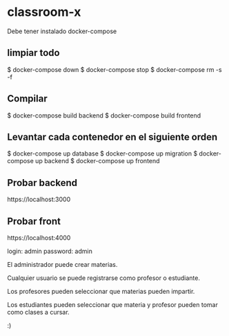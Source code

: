 # classroom-x


Debe tener instalado docker-compose

## limpiar todo

$ docker-compose down
$ docker-compose stop
$ docker-compose rm -s -f

## Compilar

$ docker-compose build backend 
$ docker-compose build frontend 

## Levantar cada contenedor en el siguiente orden

$ docker-compose up database
$ docker-compose up migration
$ docker-compose up backend
$ docker-compose up frontend

## Probar backend

https://localhost:3000

## Probar front

https://localhost:4000

login: admin
password: admin


El administrador puede crear materias.

Cualquier usuario se puede registrarse como profesor o estudiante.

Los profesores pueden seleccionar que materias pueden impartir.

Los estudiantes pueden seleccionar que materia y profesor pueden tomar como clases a cursar.

:)